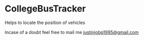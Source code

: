 # CollegeBusTracker
Helps to locate the position of vehicles

Incase of a doubt feel free to mail me 
justinjobp1995@gmail.com
